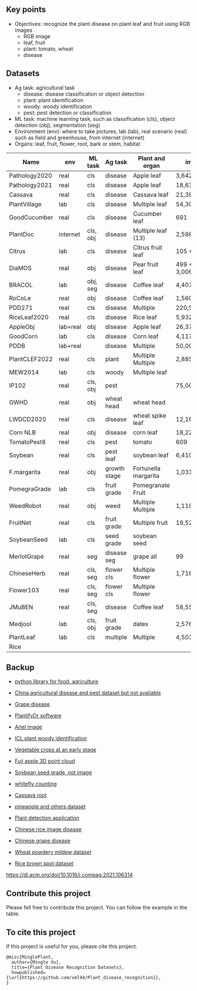 ## Key points
* Objectives: recognize the plant disease on plant leaf and fruit using RGB images
  * RGB image
  * leaf, fruit
  * plant: tomato, wheat
  * disease

## Datasets
* Ag task: agricultural task
  * disease: disease classification or object detection
  * plant: plant identification
  * woody: woody identification
  * pest: pest detection or classification
* ML task: machine learning task, such as classification (cls), object detection (obj), segmentation (seg)
* Environment (env): where to take pictures, lab (lab), real scenario (real) such as field and greenhouse, from internet (internet) 
* Organs: leaf, fruit, flower, root, bark or stem, habitat

| Name          | env      | ML task  | Ag task      | Plant and organ      | img         | class  | Paper                                                                                           | Dataset                                                                                          |
|---------------|----------|----------|--------------|----------------------|-------------|--------|-------------------------------------------------------------------------------------------------|--------------------------------------------------------------------------------------------------|
| Pathology2020 | real     | cls      | disease      | Apple leaf           | 3,642       | 3      | [Paper](https://bsapubs.onlinelibrary.wiley.com/doi/pdfdirect/10.1002/aps3.11390)               | [Dataset](https://www.kaggle.com/competitions/plant-pathology-2020-fgvc7/data)                   |
| Pathology2021 | real     | cls      | disease      | Apple leaf           | 18,632      |        |                                                                                                 | [Dataset](https://www.kaggle.com/competitions/plant-pathology-2021-fgvc8/leaderboard?tab=public) |
| Cassava       | real     | cls      | disease      | Cassava leaf         | 21,397      | 5      | [Paper](https://www.frontiersin.org/articles/10.3389/fpls.2017.01852/full)                      | [Dataset](https://www.kaggle.com/competitions/cassava-leaf-disease-classification/data)          |
| PlantVillage  | lab      | cls      | disease      | Multiple leaf        | 54,305      | 38     | [Paper](https://arxiv.org/abs/1511.08060)                                                       | [Dataset](https://github.com/spMohanty/PlantVillage-Dataset/tree/master/raw/color)               |
| GoodCucumber  | real     | cls      | disease      | Cucumber leaf        | 691         | 2      |                                                                                                 | [Dataset](https://www.kaggle.com/datasets/kareem3egm/cucumber-plant-diseases-dataset)            |
| PlantDoc      | internet | cls, obj | disease      | Multiple leaf (13)   | 2,598       | 17     | [Paper](https://dl.acm.org/doi/pdf/10.1145/3371158.3371196)                                     | [Dataset](https://github.com/pratikkayal/PlantDoc-Dataset)                                       |
| Citrus        | lab      | cls      | disease      | Citrus fruit leaf    | 105 + 609   | 5 + 5  | [Paper](https://www.sciencedirect.com/science/article/pii/S2352340919306948?via%3Dihub)         | [Dataset](https://data.mendeley.com/datasets/3f83gxmv57/2)                                       |
| DiaMOS        | real     | obj      | disease      | Pear fruit leaf      | 499 + 3,006 | 4      | [Paper](https://doi.org/10.5281/zenodo.5557313)                                                 | [Dataset](https://doi.org/10.5281/zenodo.5557313)                                                |
| BRACOL        | lab      | obj, seg | disease      | Coffee leaf          | 4,407       | 4      | [Paper](https://arxiv.org/abs/1907.11561)                                                       | [Dataset](https://data.mendeley.com/datasets/yy2k5y8mxg/1)                                       |
| RoCoLe        | real     | obj      | disease      | Coffee leaf          | 1,560       | 2      | [Paper](https://www.sciencedirect.com/science/article/pii/S2352340919307693?via%3Dihub)         | [Dataset](https://data.mendeley.com/datasets/c5yvn32dzg/2)                                       |
| PDD271        | real     | cls      | disease      | Multiple             | 220,592     | 271    | [Paper](https://ieeexplore.ieee.org/stamp/stamp.jsp?arnumber=9325065&tag=1)                     |                                                                                                  |
| RiceLeaf2020  | real     | cls      | disease      | Rice leaf            | 5,932       | 4      | [Paper](https://www.sciencedirect.com/science/article/pii/S0168169919326997)                    | [Dataset](https://data.mendeley.com/datasets/fwcj7stb8r/1)                                       |
| AppleObj      | lab+real | obj      | disease      | Apple leaf           | 26,377      | 5      | [Paper](https://cdmd.cnki.com.cn/Article/CDMD-10712-1019901670.htm)                             | [Dataset](https://aistudio.baidu.com/aistudio/datasetdetail/11591)                               |
| GoodCorn      | lab      | cls      | disease      | Corn leaf            | 4,117       | 2      |                                                                                                 | [Dataset](https://www.kaggle.com/datasets/rabbityashow/corn-leaf-diseasesnlb)                    |
| PDDB          | lab+real |          | disease      | Multiple             | 50,000      | 171    | [Paper](https://www.sciencedirect.com/science/article/pii/S1537511018307797)                    | [Dataset](https://www.digipathos-rep.cnptia.embrapa.br/jspui/)                                   |
| PlantCLEF2022 | real     | cls      | plant        | Multiple Multiple    | 2,885,052   | 80,000 | [Paper](https://www.aicrowd.com/challenges/lifeclef-2022-plant#citations)                       | [Dataset](https://www.imageclef.org/PlantCLEF2022)                                               | 
| MEW2014       | lab      | cls      | woody        | Multiple leaf        |             | 151    | [Paper](https://www.sciencedirect.com/science/article/pii/S1537511013000731)                    | [Dataset](http://zoi.utia.cas.cz/node/662)                                                       | 
| IP102         | real     | cls, obj | pest         |                      | 75,000      | 102    | [Paper](https://ieeexplore.ieee.org/document/8954351)                                           | [Dataset](https://github.com/xpwu95/IP102)                                                       |
| GWHD          | real     | obj      | wheat head   | wheat head           |             |        | [Paper](https://arxiv.org/abs/2005.02162)                                                       | [Dataet](https://www.kaggle.com/competitions/global-wheat-detection/data)                        |
| LWDCD2020     | real     | cls      | disease      | wheat spike leaf     | 12,160      | 10     | [Paper](https://www.sciencedirect.com/science/article/pii/S2352914821001313)                    | [Dataset](https://github.com/lakshaygoyal425/Wheat-Disease-Detection)                            |
| Corn NLB      | real     | obj      | disease      | corn leaf            | 18,222      | 2      |                                                                                                 | [Dataset](https://osf.io/p67rz/)                                                                 |
| TomatoPest8   | real     | cls      | pest         | tomato               | 609         | 8      |                                                                                                 | [Dataset](https://data.mendeley.com/datasets/s62zm6djd2/1)                                       |
| Soybean       | real     | cls      | pest leaf    | soybean leaf         | 6,410       | 3      | [Paper](https://www.sciencedirect.com/science/article/pii/S2352340921010313?via%3Dihub)         | [Dataset](https://data.mendeley.com/datasets/bycbh73438/1)                                       |
| F.margarita   | real     | obj      | growth stage | Fortunella margarita | 1,031       | 3      | [Paper](https://www.sciencedirect.com/science/article/pii/S2352340921005771?via%3Dihub)         | [Dataset](https://data.mendeley.com/datasets/wnv4bszczz/1)                                       |
| PomegraGrade  | lab      | cls      | fruit grade  | Pomegranate Fruit    |             | 3      | [paper](https://doi.org/10.1016/j.dib.2021.107249)                                              | [Dataset](https://www.kaggle.com/datasets/kumararun37/pomegranate-fruit-dataset)                 |
| WeedRobot     | real     | obj      | weed         | Multiple Multiple    | 1,118       |        | [Paper](https://www.sciencedirect.com/science/article/pii/S2352340920307277?via%3Dihub )        | [Dataset](https://data.mendeley.com/datasets/nj4vtk4tt6/1)                                       |
| FruitNet      | real     | cls      | fruit grade  | Multiple fruit       | 19,526      | 3      | [Paper](https://www.sciencedirect.com/science/article/pii/S2352340921009616?via%3Dihub)         | [Dataset](https://data.mendeley.com/datasets/b6fftwbr2v/1)                                       |
| SoybeanSeed   | lab      | cls      | seed grade   | soybean seed         |             |        | [Paper](https://www.sciencedirect.com/science/article/pii/S2352340919300010?via%3Dihub)         |                                                                                                  |
| MerlotGrape   | real     | seg      | disease seg  | grape all            | 99          | 7      | [Paper](https://www.sciencedirect.com/science/article/pii/S2352340921005345?via%3Dihub)         | [Dataset](https://www.sciencedirect.com/science/article/pii/S2352340921005345?via%3Dihub)        |
| ChineseHerb   | real     | cls, seg | flower cls   | Multiple flower      | 1,716       | 12     | [Paper](https://www.sciencedirect.com/science/article/pii/S2352340921009306?via%3Dihub#fig0001) | [Dataset](https://doi.org/10.17632/r3z6vp396m.1)                                                 |
| Flower103     | real     | cls, seg | flower cls   | Multiple flower      |             | 103    | [Paper](https://ieeexplore.ieee.org/document/4756141)                                           |                                                                                                  |
| JMuBEN        | real     | cls, seg | disease      | Coffee leaf          | 58,555      | 5      | [Paper](https://www.sciencedirect.com/science/article/pii/S2352340921004261?via%3Dihub)         | [Dataset](https://www.sciencedirect.com/science/article/pii/S2352340921004261?via%3Dihub)        |
| Medjool       | lab      | cls, obj | fruit grade  | dates                | 2,576       | 3      | [Paper](https://www.sciencedirect.com/science/article/pii/S2352340921004005?via%3Dihub)         | [Dataset](http://dx.doi.org/10.17632/872xk9npmz.1)                                               |
| PlantLeaf     | lab      | cls      | multiple     | Multiple             | 4,503       | 22     |                                                                                                 | [Dataset](https://data.mendeley.com/datasets/hb74ynkjcn/5)                                       |
| Rice       |          |          |              |                      |             |        |                                                                                                 |                                                                                                  |

 
## Backup
* [python library for food, agriculture](https://github.com/Project-AgML/AgML)
* [China agricultural disease and pest dataset but not available](http://www.icgroupcas.cn/website_bchtk/tuku_jiangdou.html)
* [Grape disease](https://link.springer.com/chapter/10.1007/978-3-031-06430-2_32)
* [PlantifyDr software](https://www.kaggle.com/datasets/lavaman151/plantifydr-dataset)
* [Ariel image](https://arxiv.org/pdf/2004.09754.pdf)
* [ICL plant woody identification](https://ieeexplore.ieee.org/document/6257486)
* [Vegetable crops at an early stage](https://www.sciencedirect.com/science/article/pii/S2352340922002463?via%3Dihub)
* [Fuji apple 3D point cloud](https://doi.org/10.1016/j.dib.2021.107629)
* [Soybean seed grade, not image](https://www.sciencedirect.com/science/article/pii/S2352340919300010?via%3Dihub)
* [whitefly counting](https://doi.org/10.1016/j.dib.2022.107911)
* [Cassava root](https://doi.org/10.1016/j.dib.2020.106170)
* [pineapple and others dataset](https://github.com/rodrigobressan/digipathos)
* [Plant detection application](https://github.com/PuneethReddyHC/leaf-diseases-predition)

* [Chinese rice image disease](https://www.scidb.cn/en/detail?dataSetId=633694461276192770)
* [Chinese grape disease](https://www.scidb.cn/en/detail?dataSetId=76b39c9c435d4035b5076412c2ddcb61)
* [Wheat powdery mildew dataset](https://www.scidb.cn/en/detail?dataSetId=557575344966598656)
* [Rice brown spot dataset](https://www.scidb.cn/en/detail?dataSetId=557575339971182592)

https://dl.acm.org/doi/10.1016/j.compag.2021.106314


## Contribute this project
Please fell free to contribute this project.
You can follow the example in the table.

## To cite this project
If this project is useful for you, please cite this project.
```
@misc{MinglePlant,
  author={Mingle Xu},
  title={Plant Disease Recognition Datasets},
  howpublished={\url{https://github.com/xml94/Plant_disease_recognition}},
}
```
